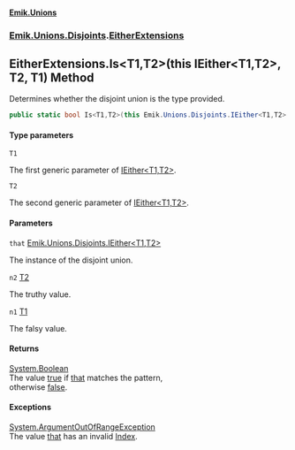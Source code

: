 #### [Emik.Unions](index.md 'index')
### [Emik.Unions.Disjoints](Emik.Unions.Disjoints.md 'Emik.Unions.Disjoints').[EitherExtensions](EitherExtensions.md 'Emik.Unions.Disjoints.EitherExtensions')

## EitherExtensions.Is<T1,T2>(this IEither<T1,T2>, T2, T1) Method

Determines whether the disjoint union is the type provided.

```csharp
public static bool Is<T1,T2>(this Emik.Unions.Disjoints.IEither<T1,T2> that, out T2? n2, out T1? n1);
```
#### Type parameters

<a name='Emik.Unions.Disjoints.EitherExtensions.Is_T1,T2_(thisEmik.Unions.Disjoints.IEither_T1,T2_,T2,T1).T1'></a>

`T1`

The first generic parameter of [IEither&lt;T1,T2&gt;](IEither_T1,T2_.md 'Emik.Unions.Disjoints.IEither<T1,T2>').

<a name='Emik.Unions.Disjoints.EitherExtensions.Is_T1,T2_(thisEmik.Unions.Disjoints.IEither_T1,T2_,T2,T1).T2'></a>

`T2`

The second generic parameter of [IEither&lt;T1,T2&gt;](IEither_T1,T2_.md 'Emik.Unions.Disjoints.IEither<T1,T2>').
#### Parameters

<a name='Emik.Unions.Disjoints.EitherExtensions.Is_T1,T2_(thisEmik.Unions.Disjoints.IEither_T1,T2_,T2,T1).that'></a>

`that` [Emik.Unions.Disjoints.IEither&lt;](IEither_T1,T2_.md 'Emik.Unions.Disjoints.IEither<T1,T2>')[T1](EitherExtensions.Is.JxG1w20rhKRIkr2Uvb8XjQ.md#Emik.Unions.Disjoints.EitherExtensions.Is_T1,T2_(thisEmik.Unions.Disjoints.IEither_T1,T2_,T2,T1).T1 'Emik.Unions.Disjoints.EitherExtensions.Is<T1,T2>(this Emik.Unions.Disjoints.IEither<T1,T2>, T2, T1).T1')[,](IEither_T1,T2_.md 'Emik.Unions.Disjoints.IEither<T1,T2>')[T2](EitherExtensions.Is.JxG1w20rhKRIkr2Uvb8XjQ.md#Emik.Unions.Disjoints.EitherExtensions.Is_T1,T2_(thisEmik.Unions.Disjoints.IEither_T1,T2_,T2,T1).T2 'Emik.Unions.Disjoints.EitherExtensions.Is<T1,T2>(this Emik.Unions.Disjoints.IEither<T1,T2>, T2, T1).T2')[&gt;](IEither_T1,T2_.md 'Emik.Unions.Disjoints.IEither<T1,T2>')

The instance of the disjoint union.

<a name='Emik.Unions.Disjoints.EitherExtensions.Is_T1,T2_(thisEmik.Unions.Disjoints.IEither_T1,T2_,T2,T1).n2'></a>

`n2` [T2](EitherExtensions.Is.JxG1w20rhKRIkr2Uvb8XjQ.md#Emik.Unions.Disjoints.EitherExtensions.Is_T1,T2_(thisEmik.Unions.Disjoints.IEither_T1,T2_,T2,T1).T2 'Emik.Unions.Disjoints.EitherExtensions.Is<T1,T2>(this Emik.Unions.Disjoints.IEither<T1,T2>, T2, T1).T2')

The truthy value.

<a name='Emik.Unions.Disjoints.EitherExtensions.Is_T1,T2_(thisEmik.Unions.Disjoints.IEither_T1,T2_,T2,T1).n1'></a>

`n1` [T1](EitherExtensions.Is.JxG1w20rhKRIkr2Uvb8XjQ.md#Emik.Unions.Disjoints.EitherExtensions.Is_T1,T2_(thisEmik.Unions.Disjoints.IEither_T1,T2_,T2,T1).T1 'Emik.Unions.Disjoints.EitherExtensions.Is<T1,T2>(this Emik.Unions.Disjoints.IEither<T1,T2>, T2, T1).T1')

The falsy value.

#### Returns
[System.Boolean](https://docs.microsoft.com/en-us/dotnet/api/System.Boolean 'System.Boolean')  
The value [true](https://docs.microsoft.com/en-us/dotnet/csharp/language-reference/builtin-types/bool 'https://docs.microsoft.com/en-us/dotnet/csharp/language-reference/builtin-types/bool') if [that](EitherExtensions.Is.JxG1w20rhKRIkr2Uvb8XjQ.md#Emik.Unions.Disjoints.EitherExtensions.Is_T1,T2_(thisEmik.Unions.Disjoints.IEither_T1,T2_,T2,T1).that 'Emik.Unions.Disjoints.EitherExtensions.Is<T1,T2>(this Emik.Unions.Disjoints.IEither<T1,T2>, T2, T1).that') matches the pattern,  
otherwise [false](https://docs.microsoft.com/en-us/dotnet/csharp/language-reference/builtin-types/bool 'https://docs.microsoft.com/en-us/dotnet/csharp/language-reference/builtin-types/bool').

#### Exceptions

[System.ArgumentOutOfRangeException](https://docs.microsoft.com/en-us/dotnet/api/System.ArgumentOutOfRangeException 'System.ArgumentOutOfRangeException')  
The value [that](EitherExtensions.Is.JxG1w20rhKRIkr2Uvb8XjQ.md#Emik.Unions.Disjoints.EitherExtensions.Is_T1,T2_(thisEmik.Unions.Disjoints.IEither_T1,T2_,T2,T1).that 'Emik.Unions.Disjoints.EitherExtensions.Is<T1,T2>(this Emik.Unions.Disjoints.IEither<T1,T2>, T2, T1).that') has an invalid [Index](IEither.Index.md 'Emik.Unions.Disjoints.IEither.Index').